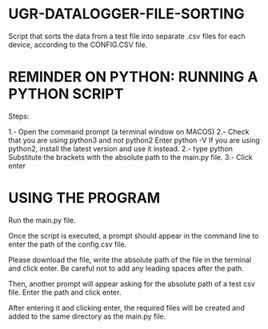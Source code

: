# UGR-DATALOGGER-FILE-SORTING
Script that sorts the data from a test file into separate .csv files for each device, according to the CONFIG.CSV file.


# REMINDER ON PYTHON: RUNNING A PYTHON SCRIPT

Steps:

1.- Open the command prompt (a terminal window on MACOS)
2.- Check that you are using python3 and not python2
Enter python -V
If you are using python2, install the latest version and use it instead.
2.- type python <absolute path to script>
Substitute the brackets with the absolute path to the main.py file.
3.- Click enter

  
# USING THE PROGRAM

Run the main.py file.

Once the script is executed, a prompt should appear in the command line to enter the path of the config.csv file.

Please download the file, write the absolute path of the file in the terminal and click enter. Be careful not to add any leading spaces after the path.

Then, another prompt will appear asking for the absolute path of a test csv file. Enter the path and click enter.

After entering it and clicking enter, the required files will be created and added to the same directory as the main.py file.
